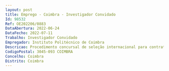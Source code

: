 ```yaml
--- 
layout: post
title: Emprego - Coimbra - Investigador Convidado
Id: 98532
Ref: OE202206/0883
DataAbertura: 2022-06-24
DataFecho: 2022-07-11
Trabalho: Investigador Convidado
Empregador: Instituto Politécnico de Coimbra
Descricao: Procedimento concursal de seleção internacional para contratação de três (3) Investigadores Doutorados(as), através de contrato de trabalho em funções públicas a termo resolutivo certo no Instituto de Investigação Aplicada (i2A) do Instituto Politécnico de Coimbra, para o exercício de atividades de investigação científica e desenvolvimento tecnológico de três Linhas Temáticas.Linha Temática A e respetivas áreas científicas afins  Sustentabilidade na Saúde e Bem Estar — Prevenção de doenças  Envelhecimento ativo  Biologia do Envelhecimento  Saúde Pública e Fatores Ambientais  Fisiologia do Exercício e Ciências do Desporto Linha Temática B e respetivas áreas científicas afins  Sustentabilidade e a Digitalização — Robótica  Inteligência Artificial, IoT, BigData Linha Temática C e respetivas áreas científicas afins  Cidades Inteligentes e Resilientes — Energia e Ambiente  Mitigação de riscos  Cadeias de Abastecimento  Redes de comunicação.O presente concurso é aberto ao abrigo do Contrato Programa celebrado com a FCT em 2 de fevereiro de 2022 com a referência CEECINST 00077 2021, no âmbito do Procedimento Concursal de Apoio Institucional.
CodigoPostal: 3045-093 COIMBRA
Concelho: Coimbra
Distrito: Coimbra
--- 
```


